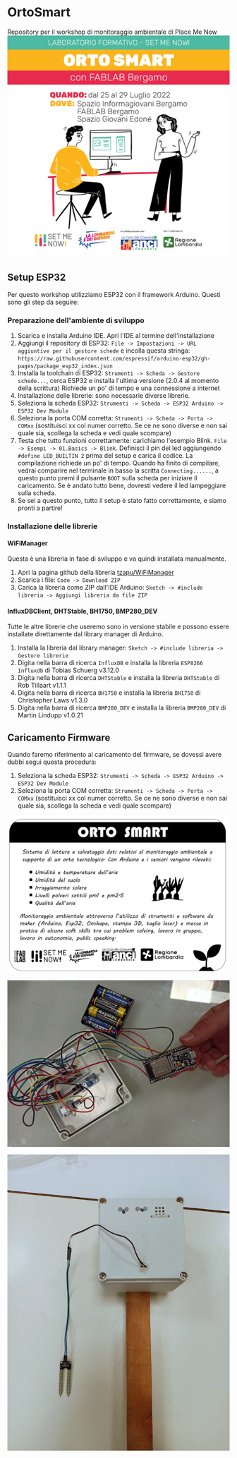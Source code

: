 # OrtoSmart
Repository per il workshop di monitoraggio ambientale di Place Me Now
![locandina](img/locandina.jpg)
## Setup ESP32
Per questo workshop utilizziamo ESP32 con il framework Arduino. Questi sono gli step da seguire:

### Preparazione dell'ambiente di sviluppo
1. Scarica e installa Arduino IDE. Apri l'IDE al termine dell'installazione
1. Aggiungi il repository di ESP32: `File -> Impostazioni -> URL aggiuntive per il gestore schede` e incolla questa stringa: `https://raw.githubusercontent.com/espressif/arduino-esp32/gh-pages/package_esp32_index.json` 
1. Installa la toolchain di ESP32: `Strumenti -> Scheda -> Gestore schede...`, cerca ESP32 e installa l'ultima versione (2.0.4 al momento della scrittura)
Richiede un po' di tempo e una connessione a internet
1. Installazione delle librerie: sono necessarie diverse librerie. 
1. Seleziona la scheda ESP32: `Strumenti -> Scheda -> ESP32 Arduino -> ESP32 Dev Module`
1. Seleziona la porta COM corretta: `Strumenti -> Scheda -> Porta -> COMxx` (sostituisci xx col numer corretto. Se ce ne sono diverse e non sai quale sia, scollega la scheda e vedi quale scompare)
1. Testa che tutto funzioni correttamente: carichiamo l'esempio Blink. `File -> Esempi -> 01.Basics -> Blink`. Definisci il pin del led aggiungendo `#define LED_BUILTIN 2` prima del setup e carica il codice. La compilazione richiede un po' di tempo. Quando ha finito di compilare, vedrai comparire nel terminale in basso la scritta `Connecting......`, a questo punto premi il pulsante `BOOT` sulla scheda per iniziare il caricamento. Se è andato tutto bene, dovresti vedere il led lampeggiare sulla scheda.
1. Se sei a questo punto, tutto il setup è stato fatto correttamente, e siamo pronti a partire!

### Installazione delle librerie
#### WiFiManager
Questa è una libreria in fase di sviluppo e va quindi installata manualmente. 
1.  Apri la pagina github della libreria [tzapu/WiFiManager](https://github.com/tzapu/WiFiManager/tree/7d498ed50ab92577ecbd0c5ba2b875910356d1ce)
1. Scarica i file: `Code -> Download ZIP`
1. Carica la libreria come ZIP dall'IDE Arduino: `Sketch -> #include libreria -> Aggiungi libreria da file ZIP`

#### InfluxDBClient, DHTStable, BH1750, BMP280_DEV
Tutte le altre librerie che useremo sono in versione stabile e possono essere installate direttamente dal library manager di Arduino.
1. Installa la libreria dal library manager: `Sketch -> #include libreria -> Gestore librerie`
1. Digita nella barra di ricerca `InfluxDB` e installa la libreria `ESP8266 Influxdb` di Tobias Schuerg v3.12.0
1. Digita nella barra di ricerca `DHTStable` e installa la libreria `DHTStable` di Rob Tillaart v1.1.1
1. Digita nella barra di ricerca `BH1750` e installa la libreria `BH1750` di Christopher Laws v1.3.0
1. Digita nella barra di ricerca `BMP280_DEV` e installa la libreria `BMP280_DEV` di Martin Lindupp v1.0.21

## Caricamento Firmware
Quando faremo riferimento al caricamento del firmware, se dovessi avere dubbi segui questa procedura: 
1. Seleziona la scheda ESP32: `Strumenti -> Scheda -> ESP32 Arduino -> ESP32 Dev Module`
1. Seleziona la porta COM corretta: `Strumenti -> Scheda -> Porta -> COMxx` (sostituisci xx col numer corretto. Se ce ne sono diverse e non sai quale sia, scollega la scheda e vedi quale scompare)

![pannello](img/pannello.png)

![internals](img/internals.jpg)

![sensor](img/sensor.jpg)


